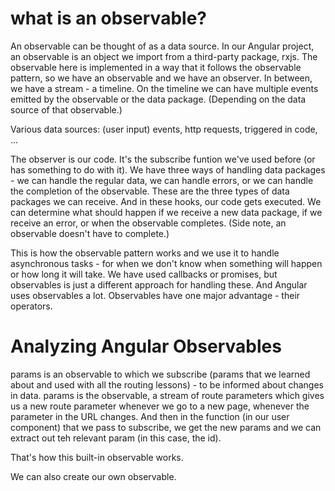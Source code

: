 # what is an observable?
An observable can be thought of as a data source.
In our Angular project, an observable is an object we import from a third-party package, rxjs. The observable here is implemented in a way that it follows the observable pattern, so we have an observable and we have an observer. In between, we have a stream - a timeline. On the timeline we can have multiple events emitted by the observable or the data package. (Depending on the data source of that observable.)

Various data sources:
(user input) events, http requests, triggered in code, ...

The observer is our code. It's the subscribe funtion we've used before (or has something to do with it). We have three ways of handling data packages - we can handle the regular data, we can handle errors, or we can handle the completion of the observable. These are the three types of data packages we can receive. And in these hooks, our code gets executed. We can determine what should happen if we receive a new data package, if we receive an error, or when the observable completes. (Side note, an observable doesn't have to complete.)

This is how the observable pattern works and we use it to handle asynchronous tasks - for when we don't know when something will happen or how long it will take. 
We have used callbacks or promises, but observables is just a different approach for handling these. And Angular uses observables a lot. 
Observables have one major advantage - their operators.


# Analyzing Angular Observables
params is an observable to which we subscribe (params that we learned about and used with all the routing lessons) - to be informed about changes in data.
params is the observable, a stream of route parameters which gives us a new route parameter whenever we go to a new page, whenever the parameter in the URL changes. And then in the function (in our user component) that we pass to subscribe, we get the new params and we can extract out teh relevant param (in this case, the id).

That's how this built-in observable works.

We can also create our own observable.

